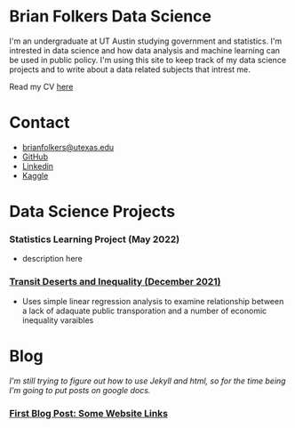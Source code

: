 # Brian Folkers Data Science
I'm an undergraduate at UT Austin studying government and statistics. I'm intrested in data science and how data analysis and machine learning can be used in public policy. I'm using this site to keep track of my data science projects and to write about a data related subjects that intrest me.

Read my CV [here](https://drive.google.com/file/d/1PDZKe4IQCpqUa8njlCbieDP0ZWr1SY23/view?usp=sharing)

# Contact
- brianfolkers@utexas.edu
- [GitHub](https://github.com/BriandFolkers)
- [Linkedin](https://www.linkedin.com/in/brian-d-folkers-898a311a2/)
- [Kaggle](https://www.kaggle.com/briandfolkers)

# Data Science Projects
### Statistics Learning Project (May 2022)
- description here

### [Transit Deserts and Inequality (December 2021)](https://github.com/BriandFolkers/DS-Project)
- Uses simple linear regression analysis to examine relationship between a lack of adaquate public transporation and a number of economic inequality varaibles

# Blog
*I'm still trying to figure out how to use Jekyll and html, so for the time being I'm going to put posts on google docs.*
### [First Blog Post: Some Website Links](https://docs.google.com/document/d/1_ZNC3KjVRYBIWhdJVhUykOxDzOdBIi4RQmtb2jUatSI/edit?usp=sharing)
